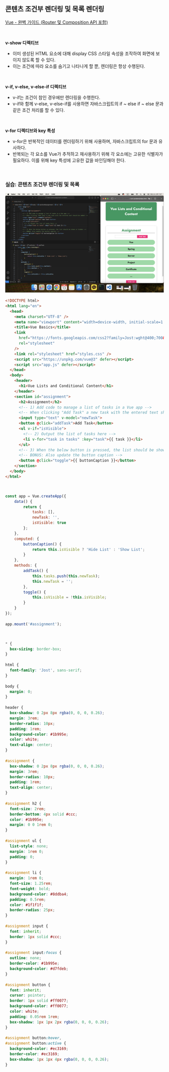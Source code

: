## 콘텐츠 조건부 렌더링 및 목록 렌더링

[Vue - 완벽 가이드 (Router 및 Composition API 포함)](https://www.udemy.com/course/vue-router-composition-api/?couponCode=ST12MT030524)

<br/>

**v-show 디렉티브**

- 이미 생성된 HTML 요소에 대해 display CSS 스타일 속성을 조작하여 화면에 보이지 않도록 할 수 있다.
- 이는 조건에 따라 요소를 숨기고 나타나게 할 뿐, 렌더링은 항상 수행된다.

<br/>

**v-if, v-else, v-else-if 디렉티브**

- v-if는 조건이 참인 경우에만 렌더링을 수행한다.
- v-if와 함께 v-else, v-else-if를 사용하면 자바스크립트의 if ~ else if ~ else 문과 같은 조건 처리를 할 수 있다.

<br/>

**v-for 디렉티브와 key 특성**

- v-for은 반복적인 데이터를 렌더링하기 위해 사용하며, 자바스크립트의 for 문과 유사하다.
- 반복되는 각 요소를 Vue가 추적하고 재사용하기 위해 각 요소에는 고유한 식별자가 필요하다. 이를 위해 key 특성에 고유한 값을 바인딩해야 한다.

<br/>

### 실습: 콘텐츠 조건부 렌더링 및 목록

![실습: 콘텐츠 조건부 렌더링 및 목록](./img/assignment_5.png)

```html
<!DOCTYPE html>
<html lang="en">
  <head>
    <meta charset="UTF-8" />
    <meta name="viewport" content="width=device-width, initial-scale=1.0" />
    <title>Vue Basics</title>
    <link
      href="https://fonts.googleapis.com/css2?family=Jost:wght@400;700&display=swap"
      rel="stylesheet"
    />
    <link rel="stylesheet" href="styles.css" />
    <script src="https://unpkg.com/vue@3" defer></script>
    <script src="app.js" defer></script>
  </head>
  <body>
    <header>
      <h1>Vue Lists and Conditional Content</h1>
    </header>
    <section id="assignment">
      <h2>Assignment</h2>
      <!-- 1) Add code to manage a list of tasks in a Vue app -->
      <!-- When clicking "Add Task" a new task with the entered text should be added -->
      <input type="text" v-model="newTask">
      <button @click="addTask">Add Task</button>
      <ul v-if="isVisible">
        <!-- 2) Output the list of tasks here -->
        <li v-for="task in tasks" :key="task">{{ task }}</li>
      </ul>
      <!-- 3) When the below button is pressed, the list should be shown or hidden -->
      <!-- BONUS: Also update the button caption -->
      <button @click="toggle">{{ buttonCaption }}</button>
    </section>
  </body>
</html>
```

<br />

```javascript
const app = Vue.createApp({
    data() {
        return {
            tasks: [],
            newTask: '',
            isVisible: true
        };
    },
    computed: {
        buttonCaption() {
            return this.isVisible ? 'Hide List' : 'Show List';
        }
    },
    methods: {
        addTask() {
            this.tasks.push(this.newTask);
            this.newTask = '';
        },
        toggle() {
            this.isVisible = !this.isVisible;
        }
    }
});

app.mount('#assignment');
```

<br />

```css
* {
  box-sizing: border-box;
}

html {
  font-family: 'Jost', sans-serif;
}

body {
  margin: 0;
}

header {
  box-shadow: 0 2px 8px rgba(0, 0, 0, 0.26);
  margin: 3rem;
  border-radius: 10px;
  padding: 1rem;
  background-color: #1b995e;
  color: white;
  text-align: center;
}

#assignment {
  box-shadow: 0 2px 8px rgba(0, 0, 0, 0.26);
  margin: 3rem;
  border-radius: 10px;
  padding: 1rem;
  text-align: center;
}

#assignment h2 {
  font-size: 2rem;
  border-bottom: 4px solid #ccc;
  color: #1b995e;
  margin: 0 0 1rem 0;
}

#assignment ul {
  list-style: none;
  margin: 1rem 0;
  padding: 0;
}

#assignment li {
  margin: 1rem 0;
  font-size: 1.25rem;
  font-weight: bold;
  background-color: #8ddba4;
  padding: 0.5rem;
  color: #1f1f1f;
  border-radius: 25px;
}

#assignment input {
  font: inherit;
  border: 1px solid #ccc;
}

#assignment input:focus {
  outline: none;
  border-color: #1b995e;
  background-color: #d7fdeb;
}

#assignment button {
  font: inherit;
  cursor: pointer;
  border: 1px solid #ff0077;
  background-color: #ff0077;
  color: white;
  padding: 0.05rem 1rem;
  box-shadow: 1px 1px 2px rgba(0, 0, 0, 0.26);
}

#assignment button:hover,
#assignment button:active {
  background-color: #ec3169;
  border-color: #ec3169;
  box-shadow: 1px 1px 4px rgba(0, 0, 0, 0.26);
}
```